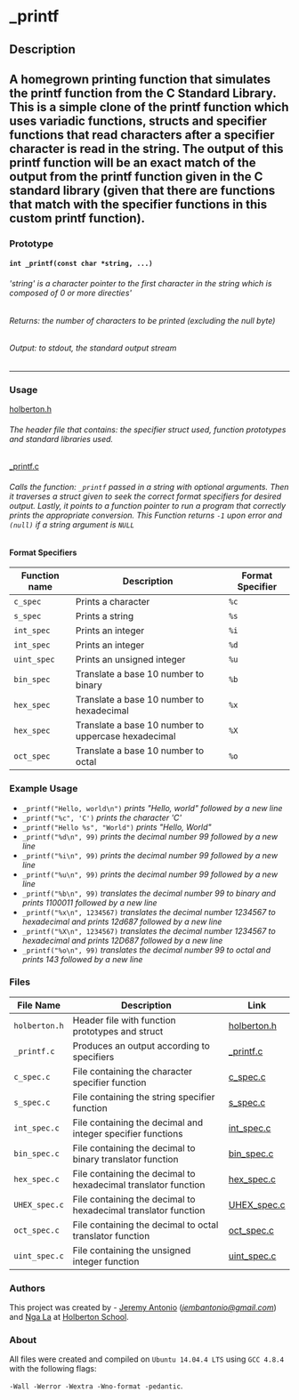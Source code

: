# _printf
## Description
A homegrown printing function that simulates the printf function from the C Standard Library. This is a simple clone of the printf function which uses variadic functions, structs and specifier functions that read characters after a specifier character is read in the string. The output of this printf function will be an exact match of the output from the printf function given in the C standard library (given that there are functions that match with the specifier functions in this custom printf function).
---
### Prototype
#### `int _printf(const char *string, ...)`
###### 'string' is a character pointer to the first character in the string which is composed of 0 or more directies'
###### Returns: the number of characters to be printed (excluding the null byte)
###### Output: to stdout, the standard output stream
---
### Usage
[holberton.h](https://github.com/jembantonio/printf/blob/master/holberton.h)
###### The header file that contains: the specifier struct used, function prototypes and standard libraries used.
[_printf.c](https://github.com/jembantonio/printf/blob/master/_printf.c)
###### Calls the function: `_printf` passed in a string with optional arguments. Then it traverses a struct given to seek the correct format specifiers for desired output. Lastly, it points to a function pointer to run a program that correctly prints the appropriate conversion. This Function returns `-1` upon error and `(null)` if a string argument is `NULL`
#### Format Specifiers
Function name | Description | Format Specifier
--- | --- | ---
`c_spec` | Prints a character | `%c` 
`s_spec` | Prints a string | `%s` 
`int_spec` | Prints an integer | `%i` 
`int_spec` | Prints an integer | `%d` 
`uint_spec` | Prints an unsigned integer | `%u` 
`bin_spec` | Translate a base 10 number to binary | `%b` 
`hex_spec` | Translate a base 10 number to hexadecimal | `%x` 
`hex_spec` | Translate a base 10 number to uppercase hexadecimal  | `%X` 
`oct_spec` | Translate a base 10 number to octal | `%o` 
### Example Usage
- `_printf("Hello, world\n")` *prints "Hello, world" followed by a new line*
- `_printf("%c", 'C')` *prints the character 'C'*
- `_printf("Hello %s", "World")` *prints "Hello, World"*
- `_printf("%d\n", 99)` *prints the decimal number 99 followed by a new line*
- `_printf("%i\n", 99)` *prints the decimal number 99 followed by a new line*
- `_printf("%u\n", 99)` *prints the decimal number 99 followed by a new line*
- `_printf("%b\n", 99)` *translates the decimal number 99 to binary and prints 1100011 followed by a new line*
- `_printf("%x\n", 1234567)` *translates the decimal number 1234567 to hexadecimal and prints 12d687 followed by a new line*
- `_printf("%X\n", 1234567)` *translates the decimal number 1234567 to hexadecimal and prints 12D687 followed by a new line*
- `_printf("%o\n", 99)` *translates the decimal number 99 to octal and prints 143 followed by a new line*


### Files
File Name | Description | Link
--- | --- | ---
`holberton.h` | Header file with function prototypes and struct | [holberton.h](https://github.com/jembantonio/printf/blob/master/holberton.h)
`_printf.c` | Produces an output according to specifiers | [_printf.c](https://github.com/jembantonio/printf/blob/master/_printf.c)
`c_spec.c` | File containing the character specifier function |[c_spec.c](https://github.com/jembantonio/printf/blob/jeremy/c_spec.c)
`s_spec.c` | File containing the string specifier function |[s_spec.c](https://github.com/jembantonio/printf/blob/jeremy/s_spec.c)
`int_spec.c` | File containing the decimal and integer specifier functions |[int_spec.c](https://github.com/jembantonio/printf/blob/jeremy/int_spec.c)
`bin_spec.c` | File containing the decimal to binary translator function |[bin_spec.c](https://github.com/jembantonio/printf/blob/jeremy/bin_spec.c)
`hex_spec.c` | File containing the decimal to hexadecimal translator function |[hex_spec.c](https://github.com/jembantonio/printf/blob/jeremy/hex_spec.c)
`UHEX_spec.c` | File containing the decimal to hexadecimal translator function |[UHEX_spec.c](https://github.com/jembantonio/printf/blob/jeremy/UHEX_spec.c)
`oct_spec.c` | File containing the decimal to octal translator function |[oct_spec.c](https://github.com/jembantonio/printf/blob/jeremy/oct_spec.c)
`uint_spec.c` | File containing the unsigned integer function |[uint_spec.c](https://github.com/jembantonio/printf/blob/jeremy/uint_spec.c)

### Authors
This project was created by - [Jeremy Antonio](https://github.com/jembantonio) (*jembantonio@gmail.com*)  and 
[Nga La](https://github.com/sungnga) at [Holberton
School](http://holbertonschool.com).

### About
All files were created and compiled on `Ubuntu 14.04.4 LTS` using `GCC 4.8.4` with
the following flags:

`-Wall -Werror -Wextra -Wno-format -pedantic`.
